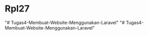 # Rpl27
"# Tugas4-Membuat-Website-Menggunakan-Laravel" 
"# Tugas4-Membuat-Website-Menggunakan-Laravel" 
